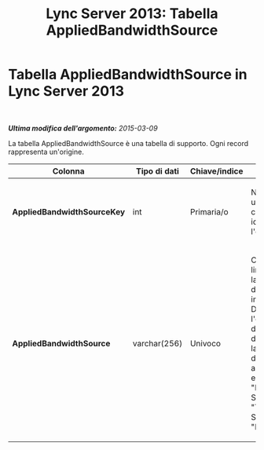 ﻿---
title: 'Lync Server 2013: Tabella AppliedBandwidthSource'
TOCTitle: Tabella AppliedBandwidthSource
ms:assetid: 24fb3caf-19b3-4c0a-90d7-ca5d53de32ad
ms:mtpsurl: https://technet.microsoft.com/it-it/library/Gg425725(v=OCS.15)
ms:contentKeyID: 49299948
ms.date: 08/24/2015
mtps_version: v=OCS.15
ms.translationtype: HT
---

# Tabella AppliedBandwidthSource in Lync Server 2013

 

_**Ultima modifica dell'argomento:** 2015-03-09_

La tabella AppliedBandwidthSource è una tabella di supporto. Ogni record rappresenta un'origine.


<table>
<colgroup>
<col style="width: 25%" />
<col style="width: 25%" />
<col style="width: 25%" />
<col style="width: 25%" />
</colgroup>
<thead>
<tr class="header">
<th><strong>Colonna</strong></th>
<th><strong>Tipo di dati</strong></th>
<th><strong>Chiave/indice</strong></th>
<th><strong>Dettagli</strong></th>
</tr>
</thead>
<tbody>
<tr class="odd">
<td><p><strong>AppliedBandwidthSourceKey</strong></p></td>
<td><p>int</p></td>
<td><p>Primaria/o</p></td>
<td><p>Numero univoco che identifica l'origine.</p></td>
</tr>
<tr class="even">
<td><p><strong>AppliedBandwidthSource</strong></p></td>
<td><p>varchar(256)</p></td>
<td><p>Univoco</p></td>
<td><p>Origine del limite della larghezza di banda imposto. Descrive l'origine del limite della larghezza di banda, ad esempio &quot;Policy Server&quot;, &quot;TURN Server&quot; o &quot;Modality&quot;.</p></td>
</tr>
</tbody>
</table>

